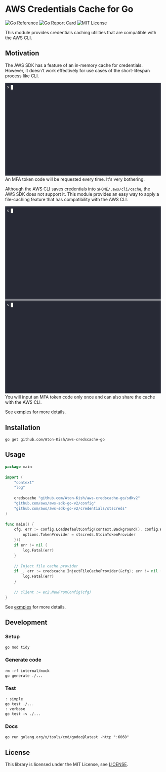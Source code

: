 # AWS Credentials Cache for Go

[![Go Reference](https://pkg.go.dev/badge/github.com/Aton-Kish/aws-credscache-go.svg)](https://pkg.go.dev/github.com/Aton-Kish/aws-credscache-go)
[![Go Report Card](https://goreportcard.com/badge/github.com/Aton-Kish/aws-credscache-go)](https://goreportcard.com/report/github.com/Aton-Kish/aws-credscache-go)
[![MIT License](https://img.shields.io/github/license/Aton-Kish/aws-credscache-go)](./LICENSE)

This module provides credentials caching utilities that are compatible with the AWS CLI.

## Motivation

The AWS SDK has a feature of an in-memory cache for credentials.
However, it doesn't work effectively for use cases of the short-lifespan process like CLI.

![nocache](./_examples/cli/images/gif/sdkv2_nocache.gif)  
An MFA token code will be requested every time.
It's very bothering.

Although the AWS CLI saves credentials into `$HOME/.aws/cli/cache`, the AWS SDK does not support it.
This module provides an easy way to apply a file-caching feature that has compatibility with the AWS CLI.

![cache](./_examples/cli/images/gif/sdkv2_cache.gif)  
![cache shared with AWS CLI](./_examples/cli/images/gif/sdkv2_cache_awscli.gif)  
You will input an MFA token code only once and can also share the cache with the AWS CLI.

See [exmples](./_examples/) for more details.

## Installation

```shell
go get github.com/Aton-Kish/aws-credscache-go
```

## Usage

```go
package main

import (
	"context"
	"log"

	credscache "github.com/Aton-Kish/aws-credscache-go/sdkv2"
	"github.com/aws/aws-sdk-go-v2/config"
	"github.com/aws/aws-sdk-go-v2/credentials/stscreds"
)

func main() {
	cfg, err := config.LoadDefaultConfig(context.Background(), config.WithAssumeRoleCredentialOptions(func(options *stscreds.AssumeRoleOptions) {
		options.TokenProvider = stscreds.StdinTokenProvider
	}))
	if err != nil {
		log.Fatal(err)
	}

	// Inject file cache provider
	if _, err := credscache.InjectFileCacheProvider(&cfg); err != nil {
		log.Fatal(err)
	}

	// client := ec2.NewFromConfig(cfg)
}
```

See [exmples](./_examples/) for more details.

## Development

### Setup

```shell
go mod tidy
```

### Generate code

```shell
rm -rf internal/mock
go generate ./...
```

### Test

```shell
: simple
go test ./...
: verbose
go test -v ./...
```

### Docs

```shell
go run golang.org/x/tools/cmd/godoc@latest -http ":6060"
```

## License

This library is licensed under the MIT License, see [LICENSE](./LICENSE).
